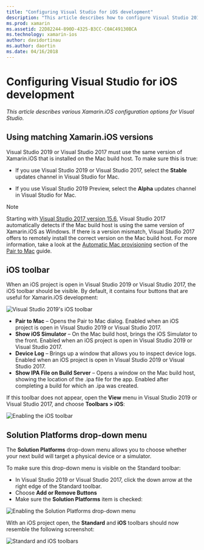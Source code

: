 ```yaml
---
title: "Configuring Visual Studio for iOS development"
description: "This article describes how to configure Visual Studio 2019 for Xamarin.iOS development. In particular, it discusses how to configure the installed version of Xamarin.iOS, the iOS toolbar, and the Solution Platforms drop-down menu."
ms.prod: xamarin
ms.assetid: 22D82244-890D-4325-B3CC-C0AC49130BCA
ms.technology: xamarin-ios
author: davidortinau
ms.author: daortin
ms.date: 04/16/2018
---
```


# Configuring Visual Studio for iOS development

_This article describes various Xamarin.iOS configuration options for Visual
Studio._

## Using matching Xamarin.iOS versions

Visual Studio 2019 or Visual Studio 2017 must use the same version of Xamarin.iOS that is installed
on the Mac build host. To make sure this is true:

- If you use Visual Studio 2019 or Visual Studio 2017, select the **Stable** updates channel in Visual Studio for Mac.

- If you use Visual Studio 2019 Preview, select the **Alpha** updates channel in Visual Studio for Mac.

> [!NOTE]
> Starting with [Visual Studio 2017 version
> 15.6](/visualstudio/releasenotes/vs2017-relnotes#automatic-macos-provisioning),
> Visual Studio 2017 automatically detects if the Mac build host is using the
> same version of Xamarin.iOS as Windows. If there is a version mismatch,
> Visual Studio 2017 offers to remotely install the correct version on the Mac
> build host. For more information, take a look at the [Automatic Mac
> provisioning](~/ios/get-started/installation/windows/connecting-to-mac/index.md#automatic-mac-provisioning)
> section of the [Pair to
> Mac](~/ios/get-started/installation/windows/connecting-to-mac/index.md)
> guide.

## iOS toolbar

When an iOS project is open in Visual Studio 2019 or Visual Studio 2017, the iOS toolbar should be
visible.  By default, it contains four buttons that are useful for
Xamarin.iOS development:

![Visual Studio 2019's iOS toolbar](config-options-images/ios-toolbar.png)

- **Pair to Mac** – Opens the Pair to Mac dialog. Enabled when an iOS
  project is open in Visual Studio 2019 or Visual Studio 2017.
- **Show iOS Simulator** – On the Mac build host, brings the iOS Simulator
  to the front. Enabled when an iOS project is open in Visual Studio 2019 or Visual Studio 2017.
- **Device Log** – Brings up a window that allows you to inspect device 
  logs. Enabled when an iOS project is open in Visual Studio 2019 or Visual Studio 2017.
- **Show IPA File on Build Server** – Opens a window on the Mac build
  host, showing the location of the .ipa file for the app. Enabled after
  completing a build for which an .ipa was created.

If this toolbar does not appear, open the **View** menu in Visual Studio 2019 or Visual Studio 2017,
and choose **Toolbars > iOS**:

![Enabling the iOS toolbar](config-options-images/ios-toolbar-enable.png "Enabling the iOS
toolbar")

## Solution Platforms drop-down menu

The **Solution Platforms** drop-down menu allows you to choose whether
your next build will target a physical device or a simulator.

To make sure this drop-down menu is visible on the Standard toolbar:

- In Visual Studio 2019 or Visual Studio 2017, click the down arrow at the right edge of the Standard toolbar.
- Choose **Add or Remove Buttons** 
- Make sure the **Solution Platforms** item is checked:

![Enabling the Solution Platforms drop-down
menu](config-options-images/solution-platforms-enable.png "Enabling the Solution Platforms
drop-down menu")

With an iOS project open, the **Standard** and **iOS** toolbars should now 
resemble the following screenshot:

![Standard and iOS toolbars](config-options-images/toolbars.png "Standard and iOS toolbars")